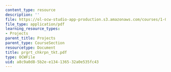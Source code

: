 ```yaml
---
content_type: resource
description: ''
file: https://ol-ocw-studio-app-production.s3.amazonaws.com/courses/1-054-mechanics-and-design-of-concrete-structures-spring-2004/a8c9a0d85b2ee134136532a0e535fc43_prgrt_chkrpn_tkt.pdf
file_type: application/pdf
learning_resource_types:
- Projects
parent_title: Projects
parent_type: CourseSection
resourcetype: Document
title: prgrt_chkrpn_tkt.pdf
type: OCWFile
uid: a8c9a0d8-5b2e-e134-1365-32a0e535fc43
---
```

